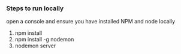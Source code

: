 ### Steps to run locally
open a console and ensure you have installed NPM and node locally
1. npm install
2. npm install -g nodemon
3. nodemon server
